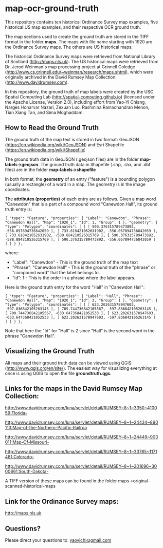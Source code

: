 # map-ocr-ground-truth

This repository contains ten historical Ordinance Survey map examples, five historical US map examples, and their respective OCR ground truth.

The map sections used to create the ground truth are stored in the TIFF format in the folder **maps**. The maps with file name starting with 1920 are the Ordinance Survey maps. The others are US historical maps.

The historical Ordinance Survey maps were retrieved from National Library of Scotland (<http://maps.nls.uk>). The US historical maps were retrieved from Dr. Jerod Weinman's map processing project at Grinnell Coledge (<http://www.cs.grinnell.edu/~weinman/research/maps.shtml>), which were originally archived in the David Rumsey Map Collection (<http://www.davidrumsey.com>).

In this repository, the ground truth of map labels were created by the USC Spatial Computing Lab (<http://spatial-computing.github.io>) (licensed under the Apache License, Version 2.0), including effort from Yao-Yi Chiang, Narges Honarvar Nazari, Zexuan Luo, Rashmina Ramachandran Menon, Tian Xiang Tan, and Sima Moghaddam. 




## How to Read the Ground Truth
The ground truth of the map text is stored in two format: GeoJSON (<https://en.wikipedia.org/wiki/GeoJSON>) and Esri Shapefile (<https://en.wikipedia.org/wiki/Shapefile>)

The ground truth data in GeoJSON (.geojson files) are in the folder **map-labels->geojson**. The ground truth data in Shapefile (.shp, .shx, and .dbf files) are in the folder **map-labels->shapefile** 

In both format, the **geometry** of an entry ("feature") is a bounding polygon (usually a rectangle) of a word in a map. The geometry is in the image coordinates.

The **attributes (properties)** of each entry are as follows. Given a map word "Canewdon" that is a part of a compound word "Canewdon Hall", its ground truth entry is:

```
{ "type": "Feature", "properties": { "Label": "Canewdon", "Phrase": "Canewdon Hall", "Map": "1920_1", "Id": 1, "Group": 1 }, "geometry": { "type": "Polygon", "coordinates": [ [ [ 590.376315789473892, -556.057894736842059 ], [ 733.618421052631902, -556.057894736842059 ], [ 733.618421052631902, -588.884210526315769 ], [ 590.376315789473892, -588.884210526315769 ], [ 590.376315789473892, -556.057894736842059 ] ] ] } },
```
where:

* "Label": "Canewdon" - This is the ground truth of the map text
* "Phrase": "Canewdon Hall" -  This is the ground truth of the "phrase" or "compound word" that the label belongs to.
* "Id": 1 - This is the order in a phrase where the label appears.

Here is the ground truth entry for the word "Hall" in "Canewdon Hall":

```
{ "type": "Feature", "properties": { "Label": "Hall", "Phrase": "Canewdon Hall", "Map": "1920_1", "Id": 2, "Group": 1 }, "geometry": { "type": "Polygon", "coordinates": [ [ [ 623.202631578947603, -597.836842105263145 ], [ 709.744736842105567, -597.836842105263145 ], [ 709.744736842105567, -633.647368421052533 ], [ 623.202631578947603, -633.647368421052533 ], [ 623.202631578947603, -597.836842105263145 ] ] ] } },
```
Note that here the "Id" for "Hall" is 2 since "Hall" is the second word in the phrase "Canewdon Hall".

## Visualizing the Ground Truth
All maps and their ground truth data can be viewed using QGIS (<http://www.qgis.org/en/site/>). The easiest way for visualizing everything at once is using QGIS to open the file **groundtruth.qgs**.

##  Links for the maps in the David Rumsey Map Collection: 

<http://www.davidrumsey.com/luna/servlet/detail/RUMSEY~8~1~3350~410059:Florida->

<http://www.davidrumsey.com/luna/servlet/detail/RUMSEY~8~1~24434~890113:Map-of-the-Northern-Pacific-Railroa>

<http://www.davidrumsey.com/luna/servlet/detail/RUMSEY~8~1~24449~900011:Map-Of-Missouri->

<http://www.davidrumsey.com/luna/servlet/detail/RUMSEY~8~1~33765~1171481:Colorado->

<http://www.davidrumsey.com/luna/servlet/detail/RUMSEY~8~1~201696~3000661:South-Dakota->
 
A TIFF version of these maps can be found in the folder maps->original-scanned-historical-maps
##  Link for the Ordinance Survey maps:
<http://maps.nls.uk>
##  Questions?
Please direct your questions to: yaoyichi@gmail.com